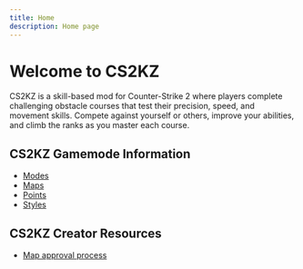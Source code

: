 ```yaml
---
title: Home
description: Home page
---
```


<!-- # Installation guides

- [KZTimer Installation guide](/guides/install-kztimer)

# Global whitelisting guides

- [KZTimer global whitelisting guide](/guides/global-kztimer) -->
# Welcome to CS2KZ
CS2KZ is a skill-based mod for Counter-Strike 2 where players complete challenging obstacle courses 
that test their precision, speed, and movement skills. Compete against yourself or others, improve your abilities, 
and climb the ranks as you master each course.

## CS2KZ Gamemode Information

- [Modes](/guides/Modes)
- [Maps](/guides/Maps)
- [Points](/guides/Points)
- [Styles](/guides/Styles)

## CS2KZ Creator Resources

- [Map approval process](/guides/MapApproval)


<!-- # Uncategorized guides

- [Useful plugins guide](/guides/useful-plugins) -->
